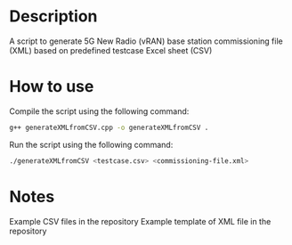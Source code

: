 # Description

A script to generate 5G New Radio (vRAN) base station commissioning file (XML) based on predefined testcase Excel sheet (CSV)

# How to use

Compile the script using the following command:

```bash
g++ generateXMLfromCSV.cpp -o generateXMLfromCSV .
```

Run the script using the following command:

```bash
./generateXMLfromCSV <testcase.csv> <commissioning-file.xml>
```

# Notes

Example CSV files in the repository
Example template of XML file in the repository
